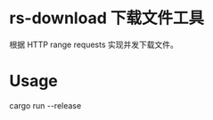 # rs-download 下载文件工具

根据 HTTP range requests 实现并发下载文件。

# Usage

cargo run --release <size> <uri> <file-path>
